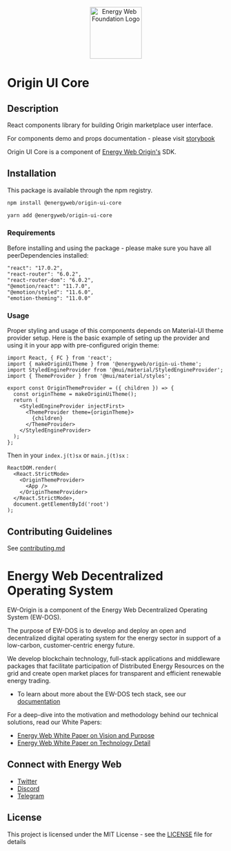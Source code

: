 <p align="center">
  <a href="https://www.energyweb.org" target="blank"><img src="../../../../../docs/images/EW.png" width="120" alt="Energy Web Foundation Logo" /></a>
</p>

# Origin UI Core

## Description

React components library for building Origin marketplace user interface.

For components demo and props documentation - please visit [storybook](http://link_to_deployed_storybook)

Origin UI Core is a component of [Energy Web Origin's](https://energy-web-foundation-origin.readthedocs-hosted.com/en/latest/) SDK.

## Installation

This package is available through the npm registry.

```sh
npm install @energyweb/origin-ui-core
```

```sh
yarn add @energyweb/origin-ui-core
```

### Requirements

Before installing and using the package - please make sure you have all peerDependencies installed:

```
"react": "17.0.2",
"react-router": "6.0.2",
"react-router-dom": "6.0.2",
"@emotion/react": "11.7.0",
"@emotion/styled": "11.6.0",
"emotion-theming": "11.0.0"
```

### Usage

Proper styling and usage of this components depends on Material-UI theme provider setup. Here is the basic example of seting up the provider and using it in your app with pre-configured origin theme:

```JSX
import React, { FC } from 'react';
import { makeOriginUiTheme } from '@energyweb/origin-ui-theme';
import StyledEngineProvider from '@mui/material/StyledEngineProvider';
import { ThemeProvider } from '@mui/material/styles';

export const OriginThemeProvider = ({ children }) => {
  const originTheme = makeOriginUiTheme();
  return (
    <StyledEngineProvider injectFirst>
      <ThemeProvider theme={originTheme}>
        {children}
      </ThemeProvider>
    </StyledEngineProvider>
  );
};
```

Then in your `index.j(t)sx` or `main.j(t)sx` :

```JSX
ReactDOM.render(
  <React.StrictMode>
    <OriginThemeProvider>
      <App />
    </OriginThemeProvider>
  </React.StrictMode>,
  document.getElementById('root')
);
```

## Contributing Guidelines

See [contributing.md](../../../../../contributing.md)

# Energy Web Decentralized Operating System

EW-Origin is a component of the Energy Web Decentralized Operating System (EW-DOS).

The purpose of EW-DOS is to develop and deploy an open and decentralized digital operating system for the energy sector in support of a low-carbon, customer-centric energy future.

We develop blockchain technology, full-stack applications and middleware packages that facilitate participation of Distributed Energy Resources on the grid and create open market places for transparent and efficient renewable energy trading.

- To learn about more about the EW-DOS tech stack, see our [documentation](https://app.gitbook.com/@energy-web-foundation/s/energy-web/)

For a deep-dive into the motivation and methodology behind our technical solutions, read our White Papers:

- [Energy Web White Paper on Vision and Purpose](https://www.energyweb.org/reports/EWDOS-Vision-Purpose/)
- [Energy Web White Paper on Technology Detail](https://www.energyweb.org/wp-content/uploads/2020/06/EnergyWeb-EWDOS-PART2-TechnologyDetail-202006-vFinal.pdf)

## Connect with Energy Web

- [Twitter](https://twitter.com/energywebx)
- [Discord](https://discord.com/channels/706103009205288990/843970822254362664)
- [Telegram](https://t.me/energyweb)

## License

This project is licensed under the MIT License - see the [LICENSE](LICENSE) file for details
